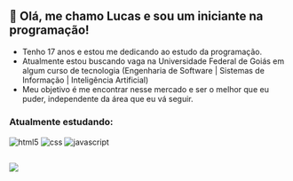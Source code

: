 ## 👋 Olá, me chamo Lucas e sou um iniciante na programação!

<ul>
    <li>Tenho 17 anos e estou me dedicando ao estudo da programação.</li>
    <li>Atualmente estou buscando vaga na Universidade Federal de Goiás em algum curso de tecnologia (Engenharia de Software | Sistemas de Informação | Inteligência Artificial)</li>
    <li>Meu objetivo é me encontrar nesse mercado e ser o melhor que eu puder, independente da área que eu vá seguir.</li>
</ul>

### Atualmente estudando:
<div style="display: inline_block">
    <img align="center" alt="html5" src="https://img.shields.io/badge/HTML5-E34F26?style=for-the-badge&logo=html5&logoColor=white">
    <img align="center" alt="css" src="https://img.shields.io/badge/CSS3-1572B6?style=for-the-badge&logo=css3&logoColor=white">
    <img align="center" alt="javascript" src="https://img.shields.io/badge/JavaScript-323330?style=for-the-badge&logo=javascript&logoColor=F7DF1E">
</div>

##

<a href = "mailto:lucasiglesias2704@gmail.com"><img src="https://img.shields.io/badge/-Gmail-%23333?style=for-the-badge&logo=gmail&logoColor=white" target="_blank"></a>



